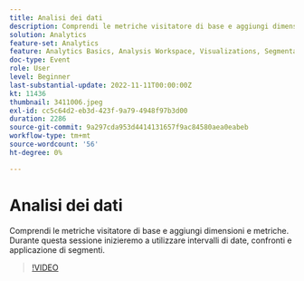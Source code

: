 ```yaml
---
title: Analisi dei dati
description: Comprendi le metriche visitatore di base e aggiungi dimensioni e metriche. Durante questa sessione inizieremo a utilizzare intervalli di date, confronti e applicazione di segmenti.
solution: Analytics
feature-set: Analytics
feature: Analytics Basics, Analysis Workspace, Visualizations, Segmentation, Metrics
doc-type: Event
role: User
level: Beginner
last-substantial-update: 2022-11-11T00:00:00Z
kt: 11436
thumbnail: 3411006.jpeg
exl-id: cc5c64d2-eb3d-423f-9a79-4948f97b3d00
duration: 2286
source-git-commit: 9a297cda953d4414131657f9ac84580aea0eabeb
workflow-type: tm+mt
source-wordcount: '56'
ht-degree: 0%

---
```


# Analisi dei dati

Comprendi le metriche visitatore di base e aggiungi dimensioni e metriche. Durante questa sessione inizieremo a utilizzare intervalli di date, confronti e applicazione di segmenti.

>[!VIDEO](https://video.tv.adobe.com/v/3411006/?quality=12&learn=on)
